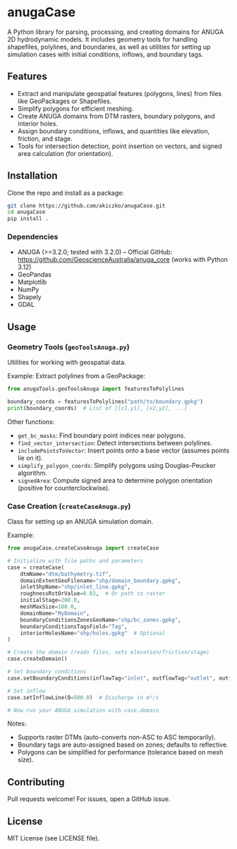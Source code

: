 # anugaCase

A Python library for parsing, processing, and creating domains for ANUGA 2D hydrodynamic models. It includes geometry tools for handling shapefiles, polylines, and boundaries, as well as utilities for setting up simulation cases with initial conditions, inflows, and boundary tags.

## Features
- Extract and manipulate geospatial features (polygons, lines) from files like GeoPackages or Shapefiles.
- Simplify polygons for efficient meshing.
- Create ANUGA domains from DTM rasters, boundary polygons, and interior holes.
- Assign boundary conditions, inflows, and quantities like elevation, friction, and stage.
- Tools for intersection detection, point insertion on vectors, and signed area calculation (for orientation).

## Installation
Clone the repo and install as a package:

```bash
git clone https://github.com/akiczko/anugaCase.git
cd anugaCase
pip install .
```

### Dependencies
- ANUGA (>=3.2.0; tested with 3.2.0) – Official GitHub: https://github.com/GeoscienceAustralia/anuga_core (works with Python 3.12)
- GeoPandas
- Matplotlib
- NumPy
- Shapely
- GDAL


## Usage
### Geometry Tools (`geoToolsAnuga.py`)
Utilities for working with geospatial data.

Example: Extract polylines from a GeoPackage:
```python
from anugaTools.geoToolsAnuga import featuresToPolylines

boundary_coords = featuresToPolylines("path/to/boundary.gpkg")
print(boundary_coords)  # List of [[x1,y1], [x2,y2], ...]
```

Other functions:
- `get_bc_masks`: Find boundary point indices near polygons.
- `find_vector_intersection`: Detect intersections between polylines.
- `includePointsToVector`: Insert points onto a base vector (assumes points lie on it).
- `simplify_polygon_coords`: Simplify polygons using Douglas-Peucker algorithm.
- `signedArea`: Compute signed area to determine polygon orientation (positive for counterclockwise).

### Case Creation (`createCaseAnuga.py`)
Class for setting up an ANUGA simulation domain.

Example:
```python
from anugaCase.createCaseAnuga import createCase

# Initialize with file paths and parameters
case = createCase(
    dtmName="dtm/bathymetry.tif",
    domainExtentGeoFilename="shp/domain_boundary.gpkg",
    inletShpName="shp/inlet_line.gpkg",
    roughnessRstOrValue=0.03,  # Or path to raster
    initialStage=200.0,
    meshMaxSize=100.0,
    domainName="MyDomain",
    boundaryConditionsZonesGeoName="shp/bc_zones.gpkg",
    boundaryConditionsTagsField="Tag",
    interiorHolesName="shp/holes.gpkg"  # Optional
)

# Create the domain (reads files, sets elevation/friction/stage)
case.createDomain()

# Set boundary conditions
case.setBoundaryConditions(inflowTag="inlet", outflowTag="outlet", outflowVal=150.0)

# Set inflow
case.setInflowLine(Q=500.0)  # Discharge in m³/s

# Now run your ANUGA simulation with case.domain
```

Notes:
- Supports raster DTMs (auto-converts non-ASC to ASC temporarily).
- Boundary tags are auto-assigned based on zones; defaults to reflective.
- Polygons can be simplified for performance (tolerance based on mesh size).

## Contributing
Pull requests welcome! For issues, open a GitHub issue.

## License
MIT License (see LICENSE file).




